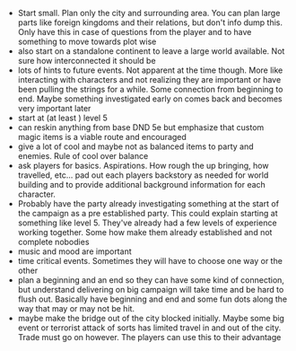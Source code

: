 - Start small. Plan only the city and surrounding area. You can plan large parts like foreign kingdoms and their relations, but don't info dump this. Only have this in case of questions from the player and to have something to move towards plot wise
- also start on a standalone continent to leave a large world available. Not sure how interconnected it should be
- lots of hints to future events. Not apparent at the time though. More like interacting with characters and not realizing they are important or have been pulling the strings for a while. Some connection from beginning to end. Maybe something investigated early on comes back and becomes very important later
- start at (at least ) level 5
- can reskin anything from base DND 5e but emphasize that custom magic items is a viable route and encouraged
- give a lot of cool and maybe not as balanced items to party and enemies. Rule of cool over balance 
- ask players for basics. Aspirations. How rough the up bringing, how travelled, etc... pad out each players backstory as needed for world building and to provide additional background information for each character. 
- Probably have the party already investigating something at the start of the campaign as a pre established party. This could explain starting at something like level 5. They've already had a few levels of experience working together. Some how make them already established and not complete nobodies 
- music and mood are important 
- time critical events. Sometimes they will have to choose one way or the other
- plan a beginning and an end so they can have some kind of connection, but understand delivering on big campaign will take time and be hard to flush out. Basically have beginning and end and some fun dots along the way that may or may not be hit.
- maybe make the bridge out of the city blocked initially. Maybe some big event or terrorist attack of sorts has limited travel in and out of the city. Trade must go on however. The players can use this to their advantage
